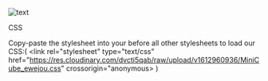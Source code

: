                                                                                                                               
![text](https://uupload.ir/files/54qv_random-cubes_still_2x.jpeg)
<!---->
CSS
<!---->
Copy-paste the stylesheet <link> into your <head> before all other stylesheets to load our CSS:( <link rel="stylesheet" type="text/css" href="https://res.cloudinary.com/dvcti5qab/raw/upload/v1612960936/MiniCube_ewejou.css" crossorigin="anonymous> )
       
